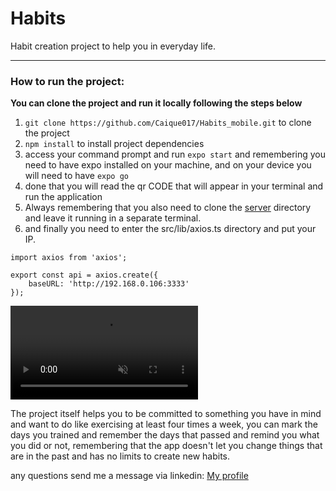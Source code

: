 <h1>Habits</h1>

Habit creation project to help you in everyday life.
<hr>

### How to run the project:

**You can clone the project and run it locally following the steps below**

1. `git clone https://github.com/Caique017/Habits_mobile.git` to clone the project
2. `npm install` to install project dependencies
3. access your command prompt and run `expo start` and remembering you need to have expo installed on your machine, and on your device you will need to have `expo go`
4. done that you will read the qr CODE that will appear in your terminal and run the application
5. Always remembering that you also need to clone the <a href="https://github.com/Caique017/Habits_web">server</a> directory and leave it running in a separate terminal.
6. and finally you need to enter the src/lib/axios.ts directory and put your IP.

``` 
import axios from 'axios';

export const api = axios.create({
    baseURL: 'http://192.168.0.106:3333'
});

```

<video autoplay muted>
  <source src="./src/assets/Demonstração_Habits_mobile.mp4">
  </video>
  
  <p>The project itself helps you to be committed to something you have in mind and want to do like exercising at least four times a week, you can mark the days you trained and remember the days that passed and remind you what you did or not, remembering that the app doesn't let you change things that are in the past and has no limits to create new habits.</p>
  
<p> any questions send me a message via linkedin: <a href="https://www.linkedin.com/in/caique-nunes-624720202/" target="_blank">My profile</a></p>
